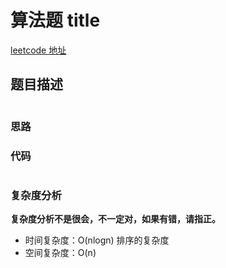 # 算法题 title
[leetcode 地址]()

## 题目描述

```

```

### 思路


### 代码
```javascript

```
### 复杂度分析
**复杂度分析不是很会，不一定对，如果有错，请指正。**
- 时间复杂度：O(nlogn) 排序的复杂度
- 空间复杂度：O(n) 